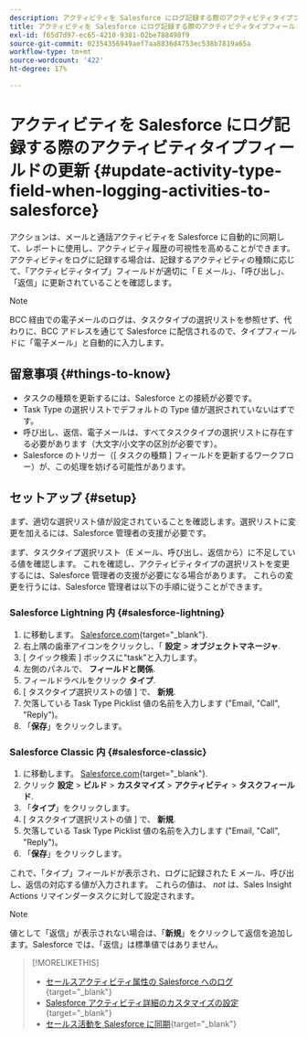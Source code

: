 ```yaml
---
description: アクティビティを Salesforce にログ記録する際のアクティビティタイプフィールドの更新 — Marketo Docs — 製品ドキュメント
title: アクティビティを Salesforce にログ記録する際のアクティビティタイプフィールドの更新
exl-id: f65d7d97-ec65-4210-9381-02be788498f9
source-git-commit: 02354356949aef7aa8836d4753ec538b7819a65a
workflow-type: tm+mt
source-wordcount: '422'
ht-degree: 17%

---
```


# アクティビティを Salesforce にログ記録する際のアクティビティタイプフィールドの更新 {#update-activity-type-field-when-logging-activities-to-salesforce}

アクションは、メールと通話アクティビティを Salesforce に自動的に同期して、レポートに使用し、アクティビティ履歴の可視性を高めることができます。 アクティビティをログに記録する場合は、記録するアクティビティの種類に応じて、「アクティビティタイプ」フィールドが適切に「 E メール」、「呼び出し」、「返信」に更新されていることを確認します。

>[!NOTE]
>
>BCC 経由での電子メールのログは、タスクタイプの選択リストを参照せず、代わりに、BCC アドレスを通じて Salesforce に配信されるので、タイプフィールドに「電子メール」と自動的に入力します。

## 留意事項 {#things-to-know}

* タスクの種類を更新するには、Salesforce との接続が必要です。
* Task Type の選択リストでデフォルトの Type 値が選択されていないはずです。
* 呼び出し、返信、電子メールは、すべてタスクタイプの選択リストに存在する必要があります（大文字/小文字の区別が必要です）。
* Salesforce のトリガー（[ タスクの種類 ] フィールドを更新するワークフロー）が、この処理を妨げる可能性があります。

## セットアップ {#setup}

まず、適切な選択リスト値が設定されていることを確認します。選択リストに変更を加えるには、Salesforce 管理者の支援が必要です。

まず、タスクタイプ選択リスト（E メール、呼び出し、返信から）に不足している値を確認します。 これを確認し、アクティビティタイプの選択リストを変更するには、Salesforce 管理者の支援が必要になる場合があります。 これらの変更を行うには、Salesforce 管理者は以下の手順に従うことができます。

### Salesforce Lightning 内 {#salesforce-lightning}

1. に移動します。 [Salesforce.com](https://salesforce.com){target="_blank"}.
1. 右上隅の歯車アイコンをクリックし、「 **設定** > **オブジェクトマネージャ**.
1. [ クイック検索 ] ボックスに&quot;task&quot;と入力します。
1. 左側のパネルで、 **フィールドと関係**.
1. フィールドラベルをクリック **タイプ**.
1. [ タスクタイプ選択リストの値 ] で、 **新規**.
1. 欠落している Task Type Picklist 値の名前を入力します (&quot;Email, &quot;Call&quot;, &quot;Reply&quot;)。
1. 「**保存**」をクリックします。

### Salesforce Classic 内 {#salesforce-classic}

1. に移動します。 [Salesforce.com](https://salesforce.com){target="_blank"}.
1. クリック **設定** > **ビルド** > **カスタマイズ** > **アクティビティ** > **タスクフィールド**.
1. 「**タイプ**」をクリックします。
1. [ タスクタイプ選択リストの値 ] で、 **新規**.
1. 欠落している Task Type Picklist 値の名前を入力します (&quot;Email, &quot;Call&quot;, &quot;Reply&quot;)。
1. 「**保存**」をクリックします。

これで、「タイプ」フィールドが表示され、ログに記録された E メール、呼び出し、返信の対応する値が入力されます。 これらの値は、 _not_ は、Sales Insight Actions リマインダータスクに対して設定されます。

>[!NOTE]
>
>値として「返信」が表示されない場合は、「**新規**」をクリックして返信を追加します。Salesforce では、「返信」は標準値ではありません。

>[!MORELIKETHIS]
>
>* [セールスアクティビティ属性の Salesforce へのログ](/help/marketo/product-docs/marketo-sales-insight/actions/crm/salesforce-package-configuration/logging-sales-activity-attributes-to-salesforce.md){target="_blank"}
>* [Salesforce アクティビティ詳細のカスタマイズの設定](/help/marketo/product-docs/marketo-sales-insight/actions/crm/salesforce-integration/configure-salesforce-activity-detail-customization.md){target="_blank"}
>* [セールス活動を Salesforce に同期](/help/marketo/product-docs/marketo-sales-insight/actions/crm/salesforce-integration/sync-sales-activities-to-salesforce.md){target="_blank"}
